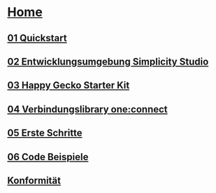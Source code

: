 
<!-- docs/_sidebar.md -->

# [Home](/)

## [01 Quickstart](./01_onechameleon_quickstart/01_onechameleon_quickstart.md)

## [02 Entwicklungsumgebung Simplicity Studio](./02_settingup_simplicitystudio/02_settingup_simplicitystudio.md)

## [03 Happy Gecko Starter Kit](./03_efm32_happygecko_quickstart/03_efm32_happygecko_quickstart.md)

## [04 Verbindungslibrary one:connect](./04_oneconnect_verbindungslibrary/04_oneconnect_verbindungslibrary.md)

## [05 Erste Schritte](./05_first_steps/05_first_steps.md)

## [06 Code Beispiele](./06_code_examples/06_code_examples.md)

## [Konformität](./documents/ce_conformitation.md)